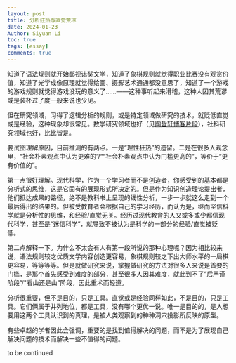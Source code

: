 ```yaml
---
layout: post
title: 分析狂热与直觉荒凉
date: 2024-01-23
Author: Siyuan Li
toc: true
tags: [essay]
comments: true
--- 
```

知道了语法规则就开始鄙视诺奖文学，知道了象棋规则就觉得职业比赛没有观赏价值，知道了光学成像原理就觉得绘画、摄影艺术通通都没意思了，知道了一个游戏的游戏规则就觉得游戏没玩的意义了……——这种事听起来滑稽，这种人因其荒谬或是装杯过了度一般来说也少见。

但在研究领域，习得了逻辑分析的规则，或是特定领域做研究的技术，就贬低直觉或是经验，这种现象却很常见。数学研究领域也好（见[陶哲轩博客片段](https://github.com/ApolloLSY/Attic/blob/master/_posts/2023-12-19-Essay-My-humanistic-understanding-of-mathematics.md)），社科研究领域也好，比比皆是。

要试图理解原因，目前推测的有两点。一是“理性狂热”的遗留。二是在很多人观念里，“社会朴素观点中认为更难的”/““社会朴素观点中认为门槛更高的”，等价于“更有价值的”。

第一点很好理解。现代科学，作为一个学习者而不是创造者，你感受到的基本都是分析式的思维，这是它固有的展现形式所决定的。但是作为知识创造理论提出者，他们抵达成果的路径，绝不是教科书上呈现的线性分析，一步一步就这么走到一个最后得出的结果的。但被受教育者会根据自己的学习经历，而认为是，继而坚信科学就是分析性的思维，和经验/直觉无关。经历过现代教育的人又或多或少都信现代科学，甚至是“迷信科学”，就导致不被认为是科学的一部分的经验/直觉被贬低。

第二点解释一下。为什么不太会有人有第一段所说的那种心理呢？因为相比较来说，语法规则较之优质文学内容创造更容易，象棋规则较之下出大师水平的一局棋更容易，等等等等。但是就做研究来说，掌握做研究的方法对很多人来说是首要的门槛，是那个首先感受到难度的部分，甚至很多人因其难度，就此到不了“后严谨阶段”/"看山还是山”阶段，因此重术而轻道。

分析很重要，但不是目的，只是工具。直觉或是经验同样如此，不是目的，只是工具。它们俩属于并列地位，都是工具，没有哪个更优一说。唯一是目的的，是人想要用这两个工具认识到的真理，是被人类观察到的种种洞穴投影所反映的原型。

有些卓越的学者因此会强调，重要的是找到值得解决的问题，而不是为了展现自己解决问题的技术而解决一些不值得的问题。

to be continued
